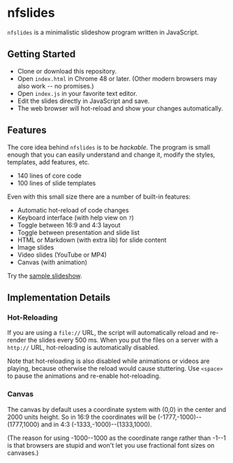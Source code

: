 # nfslides

`nfslides` is a minimalistic slideshow program written in JavaScript.

## Getting Started

* Clone or download this repository.
* Open `index.html` in Chrome 48 or later. (Other modern browsers may also work
    -- no promises.)
* Open `index.js` in your favorite text editor.
* Edit the slides directly in JavaScript and save.
* The web browser will hot-reload and show your changes automatically.

## Features

The core idea behind `nfslides` is to be *hackable*. The program is small enough
that you can easily understand and change it, modify the styles, templates,
add features, etc.

* 140 lines of core code
* 100 lines of slide templates

Even with this small size there are a number of built-in features:

* Automatic hot-reload of code changes
* Keyboard interface (with help view on `?`)
* Toggle between 16:9 and 4:3 layout
* Toggle between presentation and slide list
* HTML or Markdown (with extra lib) for slide content
* Image slides
* Video slides (YouTube or MP4)
* Canvas (with animation)

Try the [sample slideshow](http://htmlpreview.github.io/?https://rawgit.com/niklasfrykholm/nfslides/master/index.html).

## Implementation Details

### Hot-Reloading

If you are using a `file://` URL, the script will automatically reload and
re-render the slides every 500 ms. When you put the files on a server with a
`http://` URL, hot-reloading is automatically disabled.

Note that hot-reloading is also disabled while animations or videos are playing,
because otherwise the reload would cause stuttering. Use `<space>` to pause
the animations and re-enable hot-reloading.

### Canvas

The canvas by default uses a coordinate system with (0,0) in the center and
2000 units height. So in 16:9 the coordinates will be (-1777,-1000)--(1777,1000) and in 4:3 (-1333,-1000)--(1333,1000).

(The reason for using -1000--1000 as the coordinate range rather than -1--1 is that browsers
are stupid and won't let you use fractional font sizes on canvases.)
